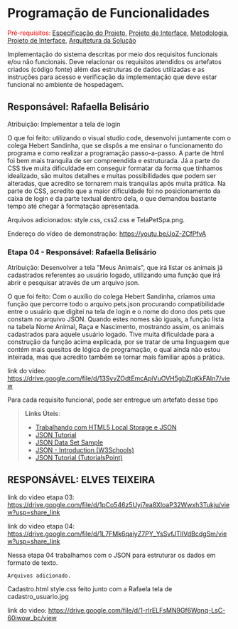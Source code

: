 # Programação de Funcionalidades

<span style="color:red">Pré-requisitos: <a href="2-Especificação do Projeto.md"> Especificação do Projeto</a></span>, <a href="3-Projeto de Interface.md"> Projeto de Interface</a>, <a href="4-Metodologia.md"> Metodologia</a>, <a href="3-Projeto de Interface.md"> Projeto de Interface</a>, <a href="5-Arquitetura da Solução.md"> Arquitetura da Solução</a>

Implementação do sistema descritas por meio dos requisitos funcionais e/ou não funcionais. Deve relacionar os requisitos atendidos os artefatos criados (código fonte) além das estruturas de dados utilizadas e as instruções para acesso e verificação da implementação que deve estar funcional no ambiente de hospedagem.

## Responsável: Rafaella Belisário
Atribuição: Implementar a tela de login
<p>O que foi feito: utilizando o visual studio code, desenvolvi juntamente com o colega Hebert Sandinha, que se dispôs a me ensinar o funcionamento do programa e como realizar a programação passo-a-passo. A parte de html foi bem mais tranquila de ser compreendida e estruturada. Já a parte do CSS tive muita dificuldade em conseguir formatar da forma que tínhamos idealizado, são muitos detalhes e muitas possibilidades que podem ser alteradas, que acredito se tornarem mais tranquilas após muita prática. Na parte do CSS, acredito que a maior dificuldade foi no posicionamento da caixa de login e da parte textual dentro dela, o que demandou bastante tempo até chegar à formatação apresentada.<p>
  
<p>Arquivos adicionados: style.css, css2.css e TelaPetSpa.png.
  
Endereço do vídeo de demonstração: https://youtu.be/JoZ-ZCfPfvA
  
### Etapa 04 - Responsável: Rafaella Belisário 
Atribuição: Desenvolver a tela "Meus Animais", que irá listar os animais já cadastrados referentes ao usuário logado, utilizando uma função que irá abrir e pesquisar através de um arquivo json.
<p>O que foi feito: Com o auxílio do colega Hebert Sandinha, criamos uma função que percorre todo o arquivo pets.json procurando compatibilidade entre o usuário que digitei na tela de login e o nome do dono dos pets que constam no arquivo JSON. Quando estes nomes são iguais, a função lista na tabela Nome Animal, Raça e Nascimento, mostrando assim, os animais cadastrados para aquele usuário logado. Tive muita dificuldade para a construção da função acima explicada, por se tratar de uma linguagem que contém mais quesitos de lógica de programação, o qual ainda não estou inteirada, mas que acredito também se tornar mais familiar após a prática.</p>
  
link do vídeo: https://drive.google.com/file/d/13SyvZOdtEmcApiVuOVH5gbZIqKkFAIn7/view

Para cada requisito funcional, pode ser entregue um artefato desse tipo

> **Links Úteis**:
>
> - [Trabalhando com HTML5 Local Storage e JSON](https://www.devmedia.com.br/trabalhando-com-html5-local-storage-e-json/29045)
> - [JSON Tutorial](https://www.w3resource.com/JSON)
> - [JSON Data Set Sample](https://opensource.adobe.com/Spry/samples/data_region/JSONDataSetSample.html)
> - [JSON - Introduction (W3Schools)](https://www.w3schools.com/js/js_json_intro.asp)
> - [JSON Tutorial (TutorialsPoint)](https://www.tutorialspoint.com/json/index.htm)



   ## RESPONSÁVEL: ELVES TEIXEIRA 
    
 
  link do video etapa 03: https://drive.google.com/file/d/1pCo546z5Uyi7ea8XloaP32Wwxh3Tukju/view?usp=share_link
  
  link do video etapa 04: https://drive.google.com/file/d/1L7FMk6qaiyZ7PY_YsSvfJTlIVdBcdgSm/view?usp=share_link
  
  Nessa etapa 04 trabalhamos com o JSON para estruturar os dados em formato de texto.
  

    Arquivos adicionado.

  Cadastro.html
  style.css feito junto com a Rafaela
  tela de cadastro_usuario.jpg

  link do video: https://drive.google.com/file/d/1-rIrELFsMN9Gf6Wqnq-LsC-60iwow_bc/view
